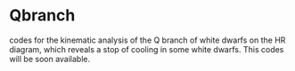 # Qbranch
codes for the kinematic analysis of the Q branch of white dwarfs on the HR diagram, which reveals a stop of cooling in some white dwarfs. This codes will be soon available.
